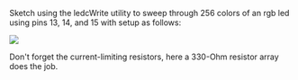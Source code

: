Sketch using the ledcWrite utility to sweep through 256 colors of an rgb led using pins 13, 14, and 15 with setup as follows:

![](https://cloud.githubusercontent.com/assets/6698410/21281504/3c10ecdc-c3a2-11e6-9f19-7b502ce2cd92.jpg)

Don't forget the current-limiting resistors, here a 330-Ohm resistor array does the job.
